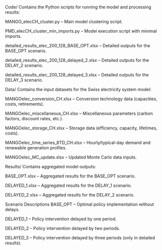 Code/
Contains the Python scripts for running the model and processing results:

MANGO_elecCH_cluster.py – Main model clustering script.

PMD_elecCH_cluster_min_imports.py – Model execution script with minimal imports.

detailed_results_elec_200_128_BASE_OPT.xlsx – Detailed outputs for the BASE_OPT scenario.

detailed_results_elec_200_128_delayed_2.xlsx – Detailed outputs for the DELAY_2 scenario.

detailed_results_elec_200_128_delayed_3.xlsx – Detailed outputs for the DELAY_3 scenario.

Data/
Contains the input datasets for the Swiss electricity system model:

MANGOelec_conversion_CH.xlsx – Conversion technology data (capacities, costs, retirements).

MANGOelec_miscellaneous_CH.xlsx – Miscellaneous parameters (carbon factors, discount rates, etc.).

MANGOelec_storage_CH.xlsx – Storage data (efficiency, capacity, lifetimes, costs).

MANGOelec_time_series_8TD_CH.xlsx – Hourly/typical-day demand and renewable generation profiles.

MANGOelec_MC_update.xlsx – Updated Monte Carlo data inputs.

Results/
Contains aggregated model outputs:

BASE_OPT.xlsx – Aggregated results for the BASE_OPT scenario.

DELAYED_1.xlsx – Aggregated results for the DELAY_1 scenario.

DELAYED_2.xlsx – Aggregated results for the DELAY_2 scenario.

Scenario Descriptions
BASE_OPT – Optimal policy implementation without delays.

DELAYED_1 – Policy intervention delayed by one period.

DELAYED_2 – Policy intervention delayed by two periods.

DELAYED_3 – Policy intervention delayed by three periods (only in detailed results).
